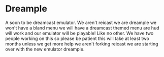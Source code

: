 # Dreample
A soon to be dreamcast emulator. We aren't reicast we are dreample we won't have a bland menu we will have a dreamcast themed menu are hud will work and our emulator will be playable! Like no other. We have two people working on this so please be patient this will take at least two months unless we get more help we aren't forking reicast we are starting over with the new emulator dreample.
